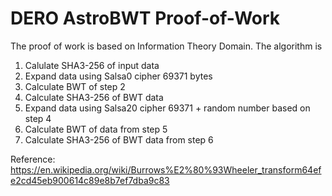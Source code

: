 DERO AstroBWT Proof-of-Work
============================

The proof of work is based on Information Theory Domain.
The algorithm is
1. Calulate SHA3-256 of input data
2. Expand data using Salsa0  cipher  69371  bytes
3. Calculate BWT of step 2
4. Calculate SHA3-256 of BWT data
5. Expand data using Salsa20  cipher  69371  + random number based on step 4
6. Calculate BWT of data from step 5
7. Calculate SHA3-256 of BWT data from step 6

Reference: https://en.wikipedia.org/wiki/Burrows%E2%80%93Wheeler_transform64efe2cd45eb900614c89e8b7ef7dba9c83
